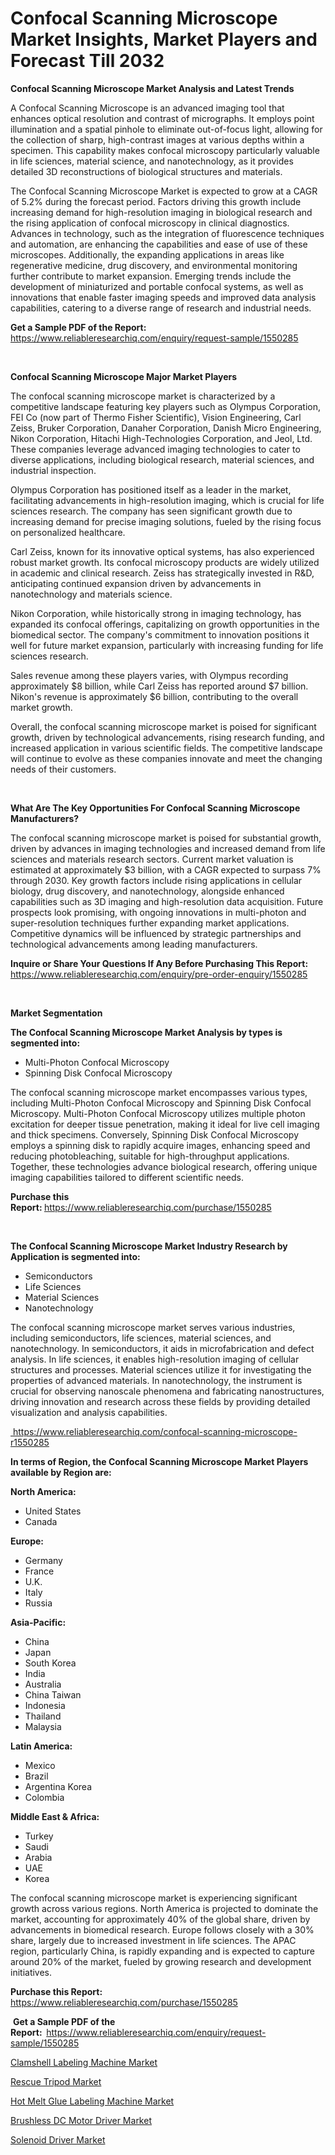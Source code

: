 <p><h1>Confocal Scanning Microscope Market Insights, Market Players and Forecast Till 2032</h1></p><p><strong>Confocal Scanning Microscope Market Analysis and Latest Trends</strong></p>
<p><p>A Confocal Scanning Microscope is an advanced imaging tool that enhances optical resolution and contrast of micrographs. It employs point illumination and a spatial pinhole to eliminate out-of-focus light, allowing for the collection of sharp, high-contrast images at various depths within a specimen. This capability makes confocal microscopy particularly valuable in life sciences, material science, and nanotechnology, as it provides detailed 3D reconstructions of biological structures and materials.</p><p>The Confocal Scanning Microscope Market is expected to grow at a CAGR of 5.2% during the forecast period. Factors driving this growth include increasing demand for high-resolution imaging in biological research and the rising application of confocal microscopy in clinical diagnostics. Advances in technology, such as the integration of fluorescence techniques and automation, are enhancing the capabilities and ease of use of these microscopes. Additionally, the expanding applications in areas like regenerative medicine, drug discovery, and environmental monitoring further contribute to market expansion. Emerging trends include the development of miniaturized and portable confocal systems, as well as innovations that enable faster imaging speeds and improved data analysis capabilities, catering to a diverse range of research and industrial needs.</p></p>
<p><strong>Get a Sample PDF of the Report:&nbsp;</strong> <a href="https://www.reliableresearchiq.com/enquiry/request-sample/1550285?utm_campaign=1082&utm_medium=2&utm_source=Github&utm_content=ia&utm_term=10042025&utm_id=confocal-scanning-microscope">https://www.reliableresearchiq.com/enquiry/request-sample/1550285</a></p>
<p>&nbsp;</p>
<p><strong>Confocal Scanning Microscope Major Market Players</strong></p>
<p><p>The confocal scanning microscope market is characterized by a competitive landscape featuring key players such as Olympus Corporation, FEI Co (now part of Thermo Fisher Scientific), Vision Engineering, Carl Zeiss, Bruker Corporation, Danaher Corporation, Danish Micro Engineering, Nikon Corporation, Hitachi High-Technologies Corporation, and Jeol, Ltd. These companies leverage advanced imaging technologies to cater to diverse applications, including biological research, material sciences, and industrial inspection.</p><p>Olympus Corporation has positioned itself as a leader in the market, facilitating advancements in high-resolution imaging, which is crucial for life sciences research. The company has seen significant growth due to increasing demand for precise imaging solutions, fueled by the rising focus on personalized healthcare.</p><p>Carl Zeiss, known for its innovative optical systems, has also experienced robust market growth. Its confocal microscopy products are widely utilized in academic and clinical research. Zeiss has strategically invested in R&D, anticipating continued expansion driven by advancements in nanotechnology and materials science.</p><p>Nikon Corporation, while historically strong in imaging technology, has expanded its confocal offerings, capitalizing on growth opportunities in the biomedical sector. The company's commitment to innovation positions it well for future market expansion, particularly with increasing funding for life sciences research.</p><p>Sales revenue among these players varies, with Olympus recording approximately $8 billion, while Carl Zeiss has reported around $7 billion. Nikon's revenue is approximately $6 billion, contributing to the overall market growth.</p><p>Overall, the confocal scanning microscope market is poised for significant growth, driven by technological advancements, rising research funding, and increased application in various scientific fields. The competitive landscape will continue to evolve as these companies innovate and meet the changing needs of their customers.</p></p>
<p>&nbsp;</p>
<p><strong>What Are The Key Opportunities For Confocal Scanning Microscope Manufacturers?</strong></p>
<p><p>The confocal scanning microscope market is poised for substantial growth, driven by advances in imaging technologies and increased demand from life sciences and materials research sectors. Current market valuation is estimated at approximately $3 billion, with a CAGR expected to surpass 7% through 2030. Key growth factors include rising applications in cellular biology, drug discovery, and nanotechnology, alongside enhanced capabilities such as 3D imaging and high-resolution data acquisition. Future prospects look promising, with ongoing innovations in multi-photon and super-resolution techniques further expanding market applications. Competitive dynamics will be influenced by strategic partnerships and technological advancements among leading manufacturers.</p></p>
<p><strong>Inquire or Share Your Questions If Any Before Purchasing This Report:</strong> <a href="https://www.reliableresearchiq.com/enquiry/pre-order-enquiry/1550285?utm_campaign=1082&utm_medium=2&utm_source=Github&utm_content=ia&utm_term=10042025&utm_id=confocal-scanning-microscope">https://www.reliableresearchiq.com/enquiry/pre-order-enquiry/1550285</a></p>
<p>&nbsp;</p>
<p><strong>Market Segmentation</strong></p>
<p><strong>The Confocal Scanning Microscope Market Analysis by types is segmented into:</strong></p>
<p><ul><li>Multi-Photon Confocal Microscopy</li><li>Spinning Disk Confocal Microscopy</li></ul></p>
<p><p>The confocal scanning microscope market encompasses various types, including Multi-Photon Confocal Microscopy and Spinning Disk Confocal Microscopy. Multi-Photon Confocal Microscopy utilizes multiple photon excitation for deeper tissue penetration, making it ideal for live cell imaging and thick specimens. Conversely, Spinning Disk Confocal Microscopy employs a spinning disk to rapidly acquire images, enhancing speed and reducing photobleaching, suitable for high-throughput applications. Together, these technologies advance biological research, offering unique imaging capabilities tailored to different scientific needs.</p></p>
<p><strong>Purchase this Report:&nbsp;</strong><a href="https://www.reliableresearchiq.com/purchase/1550285?utm_campaign=1082&utm_medium=2&utm_source=Github&utm_content=ia&utm_term=10042025&utm_id=confocal-scanning-microscope">https://www.reliableresearchiq.com/purchase/1550285</a></p>
<p>&nbsp;</p>
<p><strong>The Confocal Scanning Microscope Market Industry Research by Application is segmented into:</strong></p>
<p><ul><li>Semiconductors</li><li>Life Sciences</li><li>Material Sciences</li><li>Nanotechnology</li></ul></p>
<p><p>The confocal scanning microscope market serves various industries, including semiconductors, life sciences, material sciences, and nanotechnology. In semiconductors, it aids in microfabrication and defect analysis. In life sciences, it enables high-resolution imaging of cellular structures and processes. Material sciences utilize it for investigating the properties of advanced materials. In nanotechnology, the instrument is crucial for observing nanoscale phenomena and fabricating nanostructures, driving innovation and research across these fields by providing detailed visualization and analysis capabilities.</p></p>
<p><a href="https://www.reliableresearchiq.com/confocal-scanning-microscope-r1550285?utm_campaign=1082&utm_medium=2&utm_source=Github&utm_content=ia&utm_term=10042025&utm_id=confocal-scanning-microscope">&nbsp;https://www.reliableresearchiq.com/confocal-scanning-microscope-r1550285</a></p>
<p><strong>In terms of Region, the Confocal Scanning Microscope Market Players available by Region are:</strong></p>
<p>
    <p> <strong> North America: </strong>
        <ul>
            <li>United States</li>
            <li>Canada</li>
        </ul>
        </p> 
    <p> <strong> Europe: </strong>
        <ul>
            <li>Germany</li>
            <li>France</li>
            <li>U.K.</li>
            <li>Italy</li>
            <li>Russia</li>
        </ul>
        </p> 
    <p> <strong> Asia-Pacific: </strong>
        <ul>
            <li>China</li>
            <li>Japan</li>
            <li>South Korea</li>
            <li>India</li>
            <li>Australia</li>
            <li>China Taiwan</li>
            <li>Indonesia</li>
            <li>Thailand</li>
            <li>Malaysia</li>
        </ul>
        </p> 
    <p> <strong> Latin America: </strong>
        <ul>
            <li>Mexico</li>
            <li>Brazil</li>
            <li>Argentina Korea</li>
            <li>Colombia</li>
        </ul>
        </p> 
    <p> <strong> Middle East & Africa: </strong>
        <ul>
            <li>Turkey</li>
            <li>Saudi</li>
            <li>Arabia</li>
            <li>UAE</li>
            <li>Korea</li>
        </ul>
    </p>
    </p>
<p><p>The confocal scanning microscope market is experiencing significant growth across various regions. North America is projected to dominate the market, accounting for approximately 40% of the global share, driven by advancements in biomedical research. Europe follows closely with a 30% share, largely due to increased investment in life sciences. The APAC region, particularly China, is rapidly expanding and is expected to capture around 20% of the market, fueled by growing research and development initiatives.</p></p>
<p><strong>Purchase this Report: </strong><a href="https://www.reliableresearchiq.com/purchase/1550285?utm_campaign=1082&utm_medium=2&utm_source=Github&utm_content=ia&utm_term=10042025&utm_id=confocal-scanning-microscope">https://www.reliableresearchiq.com/purchase/1550285</a></p>
<p>&nbsp;<strong>Get a Sample PDF of the Report:&nbsp;&nbsp;</strong><a href="https://www.reliableresearchiq.com/enquiry/request-sample/1550285?utm_campaign=1082&utm_medium=2&utm_source=Github&utm_content=ia&utm_term=10042025&utm_id=confocal-scanning-microscope">https://www.reliableresearchiq.com/enquiry/request-sample/1550285</a></p>
<p><strong></strong></p>
<p><p><a href="https://github.com/nkbaroga/Market-Research-Report-List-1/blob/main/clamshell-labeling-machine-market.md?utm_campaign=1082&utm_medium=2&utm_source=Github&utm_content=ia&utm_term=10042025&utm_id=confocal-scanning-microscope">Clamshell Labeling Machine Market</a></p><p><a href="https://github.com/lourdesmai100/Market-Research-Report-List-1/blob/main/rescue-tripod-market.md?utm_campaign=1082&utm_medium=2&utm_source=Github&utm_content=ia&utm_term=10042025&utm_id=confocal-scanning-microscope">Rescue Tripod Market</a></p><p><a href="https://github.com/hedbomkrahe/Market-Research-Report-List-1/blob/main/hot-melt-glue-labeling-machine-market.md?utm_campaign=1082&utm_medium=2&utm_source=Github&utm_content=ia&utm_term=10042025&utm_id=confocal-scanning-microscope">Hot Melt Glue Labeling Machine Market</a></p><p><a href="https://github.com/rosalinebhakta48/Market-Research-Report-List-1/blob/main/brushless-dc-motor-driver-market.md?utm_campaign=1082&utm_medium=2&utm_source=Github&utm_content=ia&utm_term=10042025&utm_id=confocal-scanning-microscope">Brushless DC Motor Driver Market</a></p><p><a href="https://github.com/lateshab69/Market-Research-Report-List-1/blob/main/solenoid-driver-market.md?utm_campaign=1082&utm_medium=2&utm_source=Github&utm_content=ia&utm_term=10042025&utm_id=confocal-scanning-microscope">Solenoid Driver Market</a></p></p>
